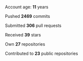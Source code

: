 Account age: **11** years

Pushed **2469** commits

Submitted **306** pull requests

Received **39** stars

Own **27** repositories

Contributed to **23** public repositories
